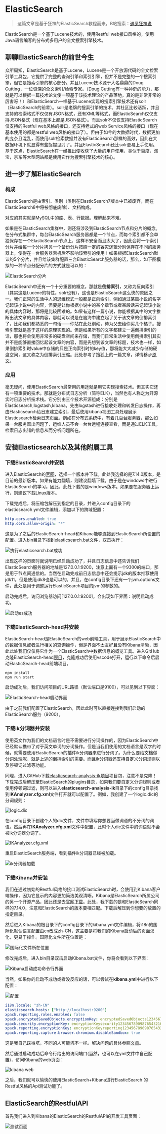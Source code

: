 # ElasticSearch

> 这篇文章是基于狂神的ElasticSearch教程而来，B站搜索：[遇见狂神说](https://space.bilibili.com/95256449)

ElasticSearch是一个基于Lucene技术的，使用Restful web接口风格的，使用Java语言编写的分布式多用户的全文搜索引擎技术。

## 聊聊ElasticSearch的前世今生

众所周知，ElasticSearch是基于Lucene，Lucene是一个开放源代码的全文检索引擎工具包，它提供了完整的查询引擎和索引引擎，但并不是完整的一个搜索引擎，但它是搜索引擎的核心部分。并且Lucene技术源于大名鼎鼎的Doug Cutting，一位资深的全文索引/检索专家。（Doug Cutting有一种神奇的能力，那就是可以根据一篇技术论文使一项基于该技术理论的产品落地，真的是非常非常的厉害呀！）和ElasticSearch一样基于Lucene实现的搜索引擎技术还有solr（ElasticSearch的前辈）。solr是老牌的搜索引擎的技术，其社区比较活跃，并且支持的检索格式不仅仅有JSON格式，还有XML等格式，而ElasticSearch仅仅支持JSON格式（现在基本上都是JSON格式）。而且solr不仅仅支持ElasticSearch仅支持的Restful web风格的接口，还支持老式的web Service风格的接口（现在基本使用的都是restful web风格的接口了）。但由于如今的大数据时代，数据更加的庞杂且混乱，而使用solr检索数据并没有ElasticSearch那样的高效，因此在大数据环境下就显得有些捉襟见肘了。并且ElasticSearch还比solr更易上手使用。基于这点，ElasticSearch在一经推出便收获了大量的用户使用，类似于百度，淘宝，京东等大型网站都是使用它作为搜索引擎技术的核心。

## 进一步了解ElasticSearch

### 构成

ElasticSearch是由索引、类别（类别在ElasticSearch7版本中已被废弃，而在ElasticSearch8中将被彻底废除）、文档构成。

对应的其实就是MySQL中的库、表、行数据。理解起来不难。

如果是在ElasticSearch集群中，则还将涉及到ElasticSearch节点和分片的概念。在分布式集群中，每台ElasticSearch服务器都是一个节点，而每个索引都不会单独保存在一个ElasticSearch节点上，这样不安全而且太大了，因此会将一个索引分片并给每一个分片拷贝一个备份分片按照一定的容灾逻辑分别保存在不同的服务器上，使得在一台服务器宕机后不影响该索引的使用！如果根据ElasticSearch默认的5个分片，并且给该集群配置三台ElasticSearch服务器的话，那么，如下图模拟的一种节点分配分片的方式就是可以的：

![ElasticSearch分片](images/2021-08-19-19-03-01.png)

ElasticSearch中还有一个十分重要的概念，那就是**倒排索引**，又称为反向索引（其实这是Lucene的特性，solr也有），这也是ElasticSearch这么快的原因之一。我们正常的生活中人的思维模式一般都是正向索引，例如通过某篇小说的名字记起该小说中的内容，但要是让你根据小说中的某个章节或者某段话来记起该小说的具体内容时，那将是比较困难的。如果有这样一篇小说，你能根据其中的文字推断出该文章的具体内容，那就可以说是在脑海中建立起了关于该文章的倒排索引了，比如我们都熟悉的一句话——你站在此处别动，待为父去给你买几个橘子。搜索引擎就是基于这样的原理实现的。但是如果所有的文字都建立一遍倒排索引的话，那也将会使用非常多的硬盘空间来存储，而我们日常生活中使用倒排索引其实并不是能够直接回忆起该文章的内容，而是先想到该文章的标题，技术也一样，如果倒排索引时value中存储的只是正向索引时的key值，那将能大大减少存储的硬盘空间，这又称之为倒排索引压缩。此处参考了搜狐上的一篇文章，详情移步[原文](https://www.sohu.com/a/306244095_463994)。

### 应用

毫无疑问，使用ElasticSearch最常用的用途就是用它实现搜索技术。但其实它还有一项重要的技术，那就是分布式日志分析（简称ELK），当然也有人称之为开源实时日志分析技术栈。它分别由三个技术开源组成：分别是Elasticsearch,logstash,kibana，先由logstash进行接收处理和转发日志操作，再由Elasticsearch给日志建立索引，最后使用kibana视图工具处理展示Elasticsearch检索日志页面。例如在分布式系统中，有着几百台服务器，那么如果一台服务器出问题了，运维人员不会一台台远程连接查看，而是通过ELK工具，检索日志出错的信息从而分析问题所在。

## 安装Elasticsearch以及其他附属工具

### 下载ElasticSearch并安装

进入ElasticSearch的[官网](https://www.elastic.co/cn/downloads/elasticsearch)，选择一个版本并下载。此处我选择的是7.14.0版本，是目前的最新版本。如果有能力翻墙，则建议翻墙下载。由于是在windows中进行ElasticSearch的学习，因此，此处下载的是windows版本。如果要在服务器上运行，则建议下载Linux版本。

下载完成后，将压缩包解压到指定的目录，并进入config目录下的elasticsearch.yml文件编辑，添加以下的跨域配置：

```yaml
http.cors.enabled: true
http.cors.allow-origin: "*"
```

这是为了之后的ElasticSearch-head和Kibana能够连接到ElasticSearch所设置的配置。进入bin目录下找到elasticsearch.bat文件，双击执行：

![执行elasticsearch.bat成功](images/2021-08-19-23-41-05.png)

出现这样的页面时就说明已经启动成功了，并且日志信息中还告诉我们ElasticSearch服务器的地址是127.0.0.1:9200，注意上面有一个9300的端口，那是用于节点间通信的。当然在启动完成前日志信息中还会提示jdk的版本推荐使用jdk11，但是使用jdk8也是可以的，并且，在config目录下还有一个jvm.options文件，此处是用于调整运行ElasticSearch项目的jvm的参数的。

启动完成后，访问浏览器访问[127.0.0.1:9200]，会出现如下界面：说明启动成功。

![启动es成功](images/2021-08-19-23-47-38.png)

### 下载ElasticSearch-head并安装

ElasticSearch-head是ElasticSearch的web前端工具，用于展示ElasticSearch中的数据信息或者进行相关的查询操作，但是界面不太友好且没有Kibana清晰，因此此处我们仅仅将它作为一个ElasticSearch中数据信息的概览工具。进入GitHub克隆ElasticSearch-head[项目](https://github.com/mobz/elasticsearch-head)，克隆成功后使用vscode打开，运行以下命令后启动ElasticSearch-head前端项目。

```npm
npm install
npm run start
```

启动成功后，我们访问项目的URL路径（默认端口是9100），可以见到以下界面：

![ElasticSearch-head启动界面](images/2021-08-19-23-59-04.png)

由于之前我们配置了ElasticSearch，因此此时可以直接连接到我们启动的ElasticSearch服务（9200）。

### 下载ik分词器并安装

使用英文作为我们的文档语言时是不需要进行分词操作的，因为ElasticSearch中已经默认携带了对于英文单词的分词操作。但是当我们使用的文档语言是汉字的时候，就需要使用ElasticSearch的插件ik分词器来进行分词了。为什么要给文档做分词处理呢，就是上述的倒排索引的需要。而且ik分词器还支持自定义分词规则以及停顿词过滤等功能。

同理，进入GitHub下载[elasticsearch-analysis-ik项目](https://github.com/medcl/elasticsearch-analysis-ik)项目包，注意不是克隆！下载完成后解压至ElasticSearch的plugins目录，如果我们要自定义分词规则或者使用停顿词过滤，则可以进入**elasticsearch-analysis-ik**目录下的config目录找到**IKAnalyzer.cfg.xml**文件打开就可以配置了。例如，我创建了一个logic.dic的分词规则：

![logic.dic](images/2021-08-20-00-15-41.png)

在config目录下创建个人的dic文件，文件中填写你想要当做词语的不分词的词语。然后再在**IKAnalyzer.cfg.xml**文件中配置，此时个人dic文件中的词语就不会被ik分词器分词了。

![IKAnalyzer.cfg.xml](images/2021-08-20-00-19-52.png)

重启ElasticSearch服务端，看到插件ik分词器已经被加载。

![ik分词器加载](images/2021-08-20-00-35-47.png)

### 下载Kibana并安装

我们在通过初始的Restful风格的接口测试ElasticSearch时，会使用到Kibana客户端操作，因为它显示的内容更加简洁美观清晰。Kibana是ElasticSearch所属公司的另一个开源产品，因此还是去[官网下载](https://www.elastic.co/cn/downloads/kibana)。此处，我下载的是和ElasticSearch同样的7.14.0，注意和ElasticSearch的版本要相匹配。下载后解压到你想要的放置的指定目录。

然后进入Kibana的根目录下的config目录下的kibana.yml文件编辑，将i18n的国际化默认语言配置由en改成zh-CN，这主要是将我们的Kibana启动后的页面汉化，更易于操作。国际化文件所在位置是：

![国际化文件所在位置](images/2021-08-20-00-46-25.png)

修改完成后，进入bin目录双击启动Kibana.bat文件，你将会看到以下界面：

![Kibana启动成功命令行界面](images/2021-08-20-01-15-23.png)

当然，如果你的启动不成功或者没反应的话，可以尝试在**kibana.yml**中进行以下配置：

![配置](images/2021-08-20-01-13-34.png)

```yaml
i18n.locale: "zh-CN"
elasticsearch.hosts: ["http://localhost:9200"]
xpack.reporting.roles.enabled: false
xpack.encryptedSavedObjects.encryptionKey: encryptedSavedObjects12345678909876543210
xpack.security.encryptionKey: encryptionKeysecurity12345678909876543210
xpack.reporting.encryptionKey: encryptionKeyreporting12345678909876543210
xpack.reporting.capture.browser.chromium.disableSandbox: true
```

这是我自己踩得坑，不同的人可能坑不一样。解决问题的具体参照[文章](https://www.cnblogs.com/sanduzxcvbnm/p/12677691.html)。

然后通过启动成功后命令行给出的访问端口(当然，也可以在yml文件中自己配置)，访问Kibana的web页面：

![kibana web](images/2021-08-20-01-14-47.png)

之后，我们就可以愉快的使用ElasticSearch+Kibana进行ElasticSearch 的 Restful风格的Api测试功能了。

## ElasticSearch的RestfulAPI

首先我们进入到Kibana的ElasticSearch的RestfulAPI的开发工具页面：

![测试页面](images/2021-08-20-01-27-29.png)

